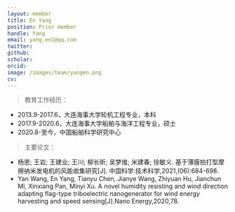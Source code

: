 ```yaml
---
layout: member
title: En Yang
position: Prior member
handle: Yang
email: yang.en1@qq.com
twitter: 
github: 
scholar:
orcid: 
image: /images/team/yangen.png
cv: 
---
```


> 教育工作经历：

- 2013.9-2017.6，大连海事大学轮机工程专业，本科
- 2017.9-2020.6，大连海事大学船舶与海洋工程专业，硕士
- 2020.8-至今，中国船舶科学研究中心

> 主要论文：

- 杨恩; 王岩; 王建业; 王川; 柳长昕; 吴梦维; 米建春; 徐敏义. 基于薄膜拍打型摩擦纳米发电机的风能收集研究[J]. 中国科学:技术科学,2021,(06):684-698.
- Yan Wang, En Yang, Tianyu Chen, Jianye Wang, Zhiyuan Hu, Jianchun Mi, Xinxiang Pan, Minyi Xu. A novel humidity resisting and wind direction adapting flag-type triboelectric nanogenerator for wind energy harvesting and speed sensing[J].Nano Energy,2020,78.